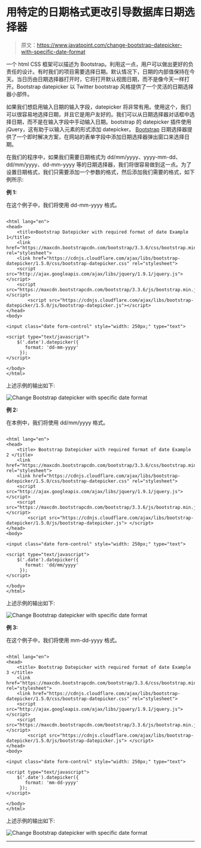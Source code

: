 # 用特定的日期格式更改引导数据库日期选择器

> 原文：<https://www.javatpoint.com/change-bootstrap-datepicker-with-specific-date-format>

一个 html CSS 框架可以描述为 Bootstrap。利用这一点，用户可以做出更好的负责任的设计。有时我们的项目需要选择日期。默认情况下，日期的内部值保持在今天。当日历由日期选择器打开时，它将打开默认视图日期，而不是像今天一样打开。Bootstrap datepicker 以 Twitter bootstrap 风格提供了一个灵活的日期选择器小部件。

如果我们想启用输入日期的输入字段，datepicker 将非常有用。使用这个，我们可以很容易地选择日期，并且它是用户友好的。我们可以从日期选择器对话框中选择日期，而不是在输入字段中手动输入日期。bootstrap 的 datepicker 插件使用 jQuery，这有助于以输入元素的形式添加 datepicker。 [Bootstrap](https://www.javatpoint.com/bootstrap-tutorial) 日期选择器提供了一个即时解决方案，在网站的表单字段中添加日期选择器弹出窗口来选择日期。

在我们的程序中，如果我们需要日期格式为 dd/mm/yyyy、yyyy-mm-dd、dd/mm/yyyy、dd-mm-yyyy 等的日期选择器，我们将很容易做到这一点。为了设置日期格式，我们只需要添加一个参数的格式，然后添加我们需要的格式，如下例所示:

**例 1:**

在这个例子中，我们将使用 dd-mm-yyyy 格式。

```

<html lang="en">
<head>
    <title>Bootstrap Datepicker with required format of date Example 1</title> 
    <link href="https://maxcdn.bootstrapcdn.com/bootstrap/3.3.6/css/bootstrap.min.css" rel="stylesheet">
    <link href="https://cdnjs.cloudflare.com/ajax/libs/bootstrap-datepicker/1.5.0/css/bootstrap-datepicker.css" rel="stylesheet">
    <script src="http://ajax.googleapis.com/ajax/libs/jquery/1.9.1/jquery.js"></script>
    <script src="https://maxcdn.bootstrapcdn.com/bootstrap/3.3.6/js/bootstrap.min.js"></script> 
        <script src="https://cdnjs.cloudflare.com/ajax/libs/bootstrap-datepicker/1.5.0/js/bootstrap-datepicker.js"></script> 
</head>
<body>

<input class="date form-control" style="width: 250px;" type="text">

<script type="text/javascript">
    $('.date').datepicker({
       format: 'dd-mm-yyyy'
     });
</script>

</body>
</html>

```

上述示例的输出如下:

![Change Bootstrap datepicker with specific date format](img/e3e8c1d1b12e1b62795dc063fdecb926.png)

**例 2:**

在本例中，我们将使用 dd/mm/yyyy 格式。

```

<html lang="en">
<head>
    <title> Bootstrap Datepicker with required format of date Example 2 </title>  
    <link href="https://maxcdn.bootstrapcdn.com/bootstrap/3.3.6/css/bootstrap.min.css" rel="stylesheet">
    <link href="https://cdnjs.cloudflare.com/ajax/libs/bootstrap-datepicker/1.5.0/css/bootstrap-datepicker.css" rel="stylesheet">
    <script src="http://ajax.googleapis.com/ajax/libs/jquery/1.9.1/jquery.js"> </script>
    <script src="https://maxcdn.bootstrapcdn.com/bootstrap/3.3.6/js/bootstrap.min.js"> </script>  
        <script src="https://cdnjs.cloudflare.com/ajax/libs/bootstrap-datepicker/1.5.0/js/bootstrap-datepicker.js"> </script>  
</head>
<body>

<input class="date form-control" style="width: 250px;" type="text">

<script type="text/javascript">
    $('.date').datepicker({
       format: 'dd/mm/yyyy'
     });
</script>

</body>
</html>

```

上述示例的输出如下:

![Change Bootstrap datepicker with specific date format](img/5bc328d16cf7e5622d9e27bb10a82dd9.png)

**例 3:**

在这个例子中，我们将使用 mm-dd-yyyy 格式。

```

<html lang="en">
<head>
    <title> Bootstrap Datepicker with required format of date Example 3 </title>  
    <link href="https://maxcdn.bootstrapcdn.com/bootstrap/3.3.6/css/bootstrap.min.css" rel="stylesheet">
    <link href="https://cdnjs.cloudflare.com/ajax/libs/bootstrap-datepicker/1.5.0/css/bootstrap-datepicker.css" rel="stylesheet">
    <script src="http://ajax.googleapis.com/ajax/libs/jquery/1.9.1/jquery.js"> </script>
    <script src="https://maxcdn.bootstrapcdn.com/bootstrap/3.3.6/js/bootstrap.min.js">  </script>  
        <script src="https://cdnjs.cloudflare.com/ajax/libs/bootstrap-datepicker/1.5.0/js/bootstrap-datepicker.js"> </script>  
</head>
<body>

<input class="date form-control" style="width: 250px;" type="text">

<script type="text/javascript">
    $('.date').datepicker({
       format: 'mm-dd-yyyy'
     });
</script>

</body>
</html>

```

上述示例的输出如下:

![Change Bootstrap datepicker with specific date format](img/482658c139a2e3c656892f2259af4080.png)

* * *